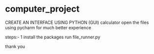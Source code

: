 # computer_project
CREATE AN INTERFACE USING PYTHON (GUI)
calculator
open the files using pycharm for much better experience

steps:-
1 install the packages
run file_runner.py

thank you
